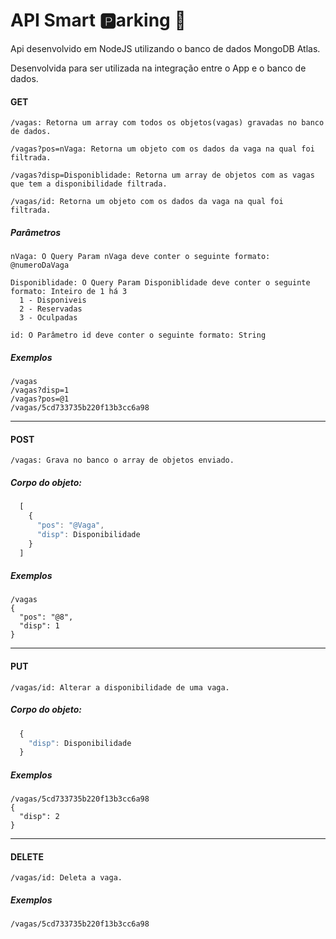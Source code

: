 # API Smart :parking:arking :car:
Api desenvolvido em NodeJS utilizando o banco de dados MongoDB Atlas.

Desenvolvida para ser utilizada na integração entre o App e o banco de dados.


  ####  GET

    /vagas: Retorna um array com todos os objetos(vagas) gravadas no banco de dados.

    /vagas?pos=nVaga: Retorna um objeto com os dados da vaga na qual foi filtrada.
    
    /vagas?disp=Disponiblidade: Retorna um array de objetos com as vagas que tem a disponibilidade filtrada.
    
    /vagas/id: Retorna um objeto com os dados da vaga na qual foi filtrada.

##### Parâmetros
    nVaga: O Query Param nVaga deve conter o seguinte formato: @numeroDaVaga
    
    Disponiblidade: O Query Param Disponiblidade deve conter o seguinte formato: Inteiro de 1 há 3
      1 - Disponiveis
      2 - Reservadas
      3 - Oculpadas

    id: O Parâmetro id deve conter o seguinte formato: String
    
##### Exemplos
    /vagas
    /vagas?disp=1
    /vagas?pos=@1
    /vagas/5cd733735b220f13b3cc6a98 
---

  ####  POST

    /vagas: Grava no banco o array de objetos enviado.

  ##### Corpo do objeto:

  ```javascript
    [
      {
        "pos": "@Vaga",
        "disp": Disponibilidade
      }
    ]
  ```
  
##### Exemplos
    /vagas
    {
      "pos": "@8",
      "disp": 1
    }
---

  ####  PUT
  
    /vagas/id: Alterar a disponibilidade de uma vaga.
    
 ##### Corpo do objeto:

  ```javascript
    {
      "disp": Disponibilidade
    }
  ```
  
##### Exemplos
    /vagas/5cd733735b220f13b3cc6a98
    {
      "disp": 2
    }
---

  ####  DELETE
  
    /vagas/id: Deleta a vaga.
    
 
##### Exemplos
    /vagas/5cd733735b220f13b3cc6a98

